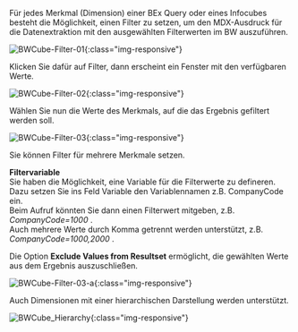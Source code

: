 Für jedes Merkmal (Dimension) einer BEx Query oder eines Infocubes besteht die Möglichkeit, einen Filter zu setzen, um den MDX-Ausdruck für die Datenextraktion mit den ausgewählten Filterwerten im BW auszuführen.

![BWCube-Filter-01](/img/content/BWCube-Filter-01.jpg){:class="img-responsive"}

Klicken Sie dafür auf Filter, dann erscheint ein Fenster mit den verfügbaren Werte. 

![BWCube-Filter-02](/img/content/BWCube-Filter-02.jpg){:class="img-responsive"}

Wählen Sie nun die Werte des Merkmals, auf die das Ergebnis gefiltert werden soll. 

![BWCube-Filter-03](/img/content/BWCube-Filter-03.jpg){:class="img-responsive"}

Sie können Filter für mehrere Merkmale setzen. 

**Filtervariable** <br>
Sie haben die Möglichkeit, eine Variable für die Filterwerte zu defineren. <br>
Dazu setzen Sie ins Feld Variable den Variablennamen z.B. CompanyCode ein.<br>
Beim Aufruf könnten Sie dann einen Filterwert mitgeben, z.B. *CompanyCode=1000* .<br>
Auch mehrere Werte durch Komma getrennt  werden unterstützt, z.B. *CompanyCode=1000,2000* .

Die Option **Exclude Values from Resultset**	 ermöglicht, die gewählten Werte aus dem Ergebnis auszuschließen. 

![BWCube-Filter-03-a](/img/content/BWCube-Filter-03-a.jpg){:class="img-responsive"}

Auch Dimensionen mit einer hierarchischen Darstellung werden unterstützt.

![BWCube_Hierarchy](/img/content/BWCube_Hierarchy.jpg){:class="img-responsive"}
